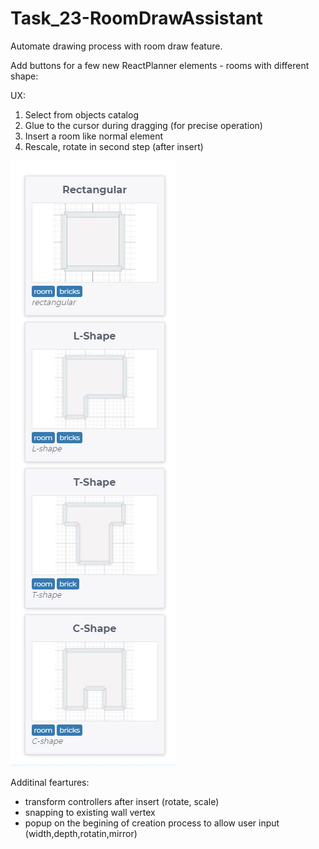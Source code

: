 # Task_23-RoomDrawAssistant

Automate drawing process with room draw feature.

Add buttons for a few new ReactPlanner elements - rooms with different shape:

UX:

1. Select from objects catalog
2. Glue to the cursor during dragging (for precise operation)
3. Insert a room like normal element
4. Rescale, rotate in second step (after insert)

![rooms](rooms.JPG)

Additinal feartures:

- transform controllers after insert (rotate, scale)
- snapping to existing wall vertex
- popup on the begining of creation process to allow user input (width,depth,rotatin,mirror)
